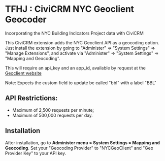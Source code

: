 # TFHJ : CiviCRM NYC Geoclient Geocoder
Incorporating the NYC Building Indicators Project data with CiviCRM

This CiviCRM extension adds the NYC Geoclient API as a geocoding option.
Just install the extension by going to "Administer" => "System Settings" => "Manage Extensions",
and activate via "Administer" => "System Settings" => "Mapping and Geocoding".

This will require an api_key and an app_id, available by request at the [Geoclient website](https://developer.cityofnewyork.us/api/geoclient-api)


Note: Expects the custom field to update be called "bbl" with a label "BBL"

## API Restrictions:
* Maximum of 2,500 requests per minute;
* Maximum of 500,000 requests per day.

## Installation
After installation, go to **Administer menu » System Settings » Mapping and Geocoding**.  Set your "Geocoding Provider" to "NYCGeoClient" and "Geo Provider Key" to your API key.

